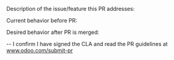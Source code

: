 Description of the issue/feature this PR addresses:

Current behavior before PR:

Desired behavior after PR is merged:

--
I confirm I have signed the CLA and read the PR guidelines at www.odoo.com/submit-pr
